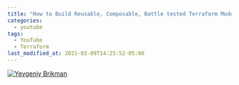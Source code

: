 ```yaml
---
title: "How to Build Reusable, Composable, Battle tested Terraform Modules"
categories:
  - youtube
tags:
  - YouTube
  - Terraform
last_modified_at: 2021-03-09T14:25:52-05:00
---
```


[![Yevgeniy Brikman](https://img.youtube.com/vi/LVgP63BkhKQ/0.jpg)](https://www.youtube.com/watch?v=LVgP63BkhKQ "Everything Is AWESOME")
